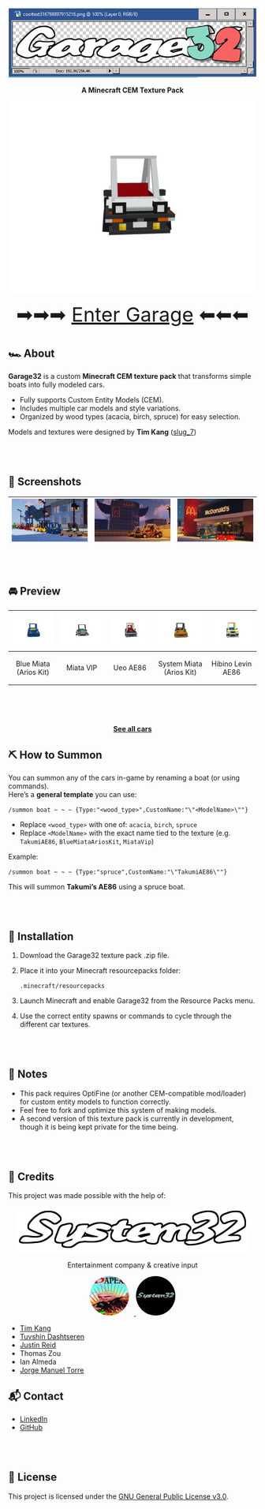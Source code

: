 <p align="center">
  <img src="https://raw.githubusercontent.com/slumpy666/Garage32/main/.assets/logos/Garage32.png" alt="Garage32 logo"/>
</p>

<p align="center">
  <b>A Minecraft CEM Texture Pack</b>
</p>

<p align="center">
  <img src="https://raw.githubusercontent.com/slumpy666/Garage32/main/.assets/gifs/TakumiAE86.gif" alt="Takumi AE86 car gif" width="500"/>
</p>

<p align="center">
  <span style="font-size:40px;">➡➡➡ <a href="https://github.com/slumpy666/Garage32/blob/main/GARAGE.md">Enter Garage</a> ⬅⬅⬅</span>
</p>


<div style="margin-top:40px;"></div>

## 🏎️ About

**Garage32** is a custom **Minecraft CEM texture pack** that transforms simple boats into fully modeled cars.   

-   Fully supports Custom Entity Models (CEM).
-   Includes multiple car models and style variations.
-   Organized by wood types (acacia, birch, spruce) for easy selection.

Models and textures were designed by **Tim Kang** ([slug_7](https://www.instagram.com/slug_7/))

<div style="margin-top:80px;"></div>

## 📸 Screenshots

| <img src="https://raw.githubusercontent.com/slumpy666/Garage32/main/.assets/screenshots/roster.png" alt="Minecraft Garage32 car roster" width="250"/> | <img src="https://raw.githubusercontent.com/slumpy666/Garage32/main/.assets/screenshots/office.png" alt="Minecraft Garage32 office interior" width="250"/> | <img src="https://raw.githubusercontent.com/slumpy666/Garage32/main/.assets/screenshots/mcd.png" alt="Minecraft Garage32 McDonald's build" width="250"/> |
|---------------------------------------------------------|---------------------------------------------------------|-------------------------------------------------------|

<div style="margin-top:80px;"></div>

## 🚘 Preview

| <img src="https://raw.githubusercontent.com/slumpy666/Garage32/main/.assets/gifs/BlueMiataAriosKit.gif" alt="Blue Miata with Arios Kit" width="180"/> | <img src="https://raw.githubusercontent.com/slumpy666/Garage32/main/.assets/gifs/MiataVip.gif" alt="Miata VIP car" width="180"/> | <img src="https://raw.githubusercontent.com/slumpy666/Garage32/main/.assets/gifs/UeoAE86.gif" alt="Ueo AE86 car" width="180"/> | <img src="https://raw.githubusercontent.com/slumpy666/Garage32/main/.assets/gifs/SystemMiataAriosKit.gif" alt="System Miata with Arios Kit" width="180"/> | <img src="https://raw.githubusercontent.com/slumpy666/Garage32/main/.assets/gifs/HibinoLevinAE86.gif" alt="Hibino Levin AE86 car" width="180"/> |
|:----------------------------------------------------------:|:-------------------------------------------------:|:-------------------------------------------------:|:------------------------------------------------------------:|:----------------------------------------------------------:|
| <p align="center">Blue Miata<br>(Arios Kit)</p>            | <p align="center">Miata VIP</p>                   | <p align="center">Ueo AE86</p>                   | <p align="center">System Miata<br>(Arios Kit)</p>            | <p align="center">Hibino Levin AE86</p>                   |

<div style="margin-top:80px;"></div>

<p align="center"> <a href="https://github.com/slumpy666/Garage32/blob/main/GARAGE.md"><b>See all cars</b></a> </p>

## ⛏️ How to Summon

You can summon any of the cars in-game by renaming a boat (or using commands).  
Here’s a **general template** you can use:

```mc
/summon boat ~ ~ ~ {Type:"<wood_type>",CustomName:"\"<ModelName>\""}
```

- Replace `<wood_type>` with one of: `acacia`, `birch`, `spruce`  
- Replace `<ModelName>` with the exact name tied to the texture (e.g. `TakumiAE86`, `BlueMiataAriosKit`, `MiataVip`)  

Example:
```mc
/summon boat ~ ~ ~ {Type:"spruce",CustomName:"\"TakumiAE86\""}
```

This will summon **Takumi’s AE86** using a spruce boat.

<div style="margin-top:80px;"></div>

## 🔧 Installation

1.  Download the Garage32 texture pack .zip file.

2.  Place it into your Minecraft resourcepacks folder:

        .minecraft/resourcepacks

3.  Launch Minecraft and enable Garage32 from the Resource Packs menu.

4.  Use the correct entity spawns or commands to cycle through the
    different car textures.

<div style="margin-top:80px;"></div>

## 📝 Notes

-   This pack requires OptiFine (or another CEM-compatible mod/loader)
    for custom entity models to function correctly.  
-   Feel free to fork and optimize this system of making models.  
-   A second version of this texture pack is currently in development, though it is being kept private for the time being.

<div style="margin-top:80px;"></div>

## 👥 Credits

This project was made possible with the help of:

<p align="center">
  <img src="https://raw.githubusercontent.com/slumpy666/Garage32/main/.assets/logos/syslogo.png" alt="Sys32 Entertainment logo"/>
</p>

<p align="center">
Entertainment company & creative input</a>
</p>

<p align="center">
  <a href="https://www.youtube.com/@sys32ent">
    <img src="https://raw.githubusercontent.com/slumpy666/Garage32/main/.assets/logos/sys32entYT.jpg" alt="Sys32 Entertainment YouTube logo" width="80" style="border-radius:50%; margin-right:10px;"/>
  </a>
  <a href="https://www.instagram.com/sys32ent/">
    <img src="https://raw.githubusercontent.com/slumpy666/Garage32/main/.assets/logos/sys32entInsta.jpg" alt="Sys32 Entertainment Instagram logo" width="80" style="border-radius:50%;"/>
  </a>
</p>

- [Tim Kang](https://www.instagram.com/slug_7/)
- [Tuvshin Dashtseren](https://www.linkedin.com/in/tuvshindash/)
- [Justin Reid](https://www.linkedin.com/in/justin-mreid/)
- Thomas Zou
- Ian Almeda
- [Jorge Manuel Torre](https://github.com/slumpy666)

## 📬 Contact
- [LinkedIn](https://www.linkedin.com/in/jmt1006/)
- [GitHub](https://github.com/slumpy666)

<div style="margin-top:80px;"></div>

## 📜 License
This project is licensed under the [GNU General Public License v3.0](LICENSE).
